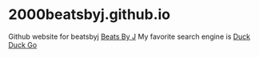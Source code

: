 # 2000beatsbyj.github.io
Github website for beatsbyj
[Beats By J](https://2000beatsbyj.github.io/github-tuft3y-zykebs/)
My favorite search engine is [Duck Duck Go](https://duckduckgo.com)

